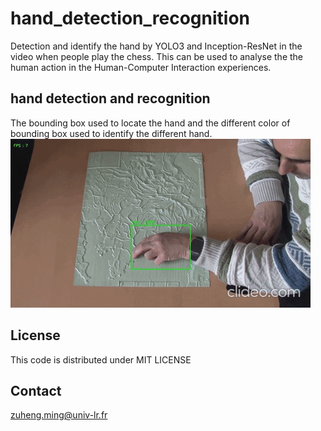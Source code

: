 # hand_detection_recognition
Detection and identify the hand by YOLO3 and Inception-ResNet in the video when people play the chess. This can be used to analyse the the human action in the Human-Computer Interaction experiences.

## hand detection and recognition
The bounding box used to locate the hand and the different color of bounding box used to identify the different hand.
![fig1](./figs/hand.gif)

## License
This code is distributed under MIT LICENSE

## Contact
zuheng.ming@univ-lr.fr
